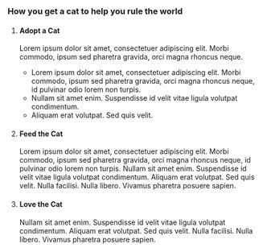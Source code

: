 <h3 class="site-preview-heading">How you get a cat to help you rule the world</h3>
<ol class="usa-process-list">
  <li class="usa-process-list__item">
    <h4 class="usa-process-list__heading">Adopt a Cat</h4>
    <p class="margin-top-05">
      Lorem ipsum dolor sit amet, consectetuer adipiscing elit. Morbi commodo,
      ipsum sed pharetra gravida, orci magna rhoncus neque.
    </p>
    <ul>
      <li>
        Lorem ipsum dolor sit amet, consectetuer adipiscing elit. Morbi commodo,
        ipsum sed pharetra gravida, orci magna rhoncus neque, id pulvinar odio
        lorem non turpis.
      </li>
      <li>
        Nullam sit amet enim. Suspendisse id velit vitae ligula volutpat
        condimentum.
      </li>
      <li>Aliquam erat volutpat. Sed quis velit.</li>
    </ul>
  </li>
  <li class="usa-process-list__item">
    <h4 class="usa-process-list__heading">Feed the Cat</h4>
    <p>
      Lorem ipsum dolor sit amet, consectetuer adipiscing elit. Morbi commodo,
      ipsum sed pharetra gravida, orci magna rhoncus neque, id pulvinar odio
      lorem non turpis. Nullam sit amet enim. Suspendisse id velit vitae ligula
      volutpat condimentum. Aliquam erat volutpat. Sed quis velit. Nulla
      facilisi. Nulla libero. Vivamus pharetra posuere sapien.
    </p>
  </li>
  <li class="usa-process-list__item">
    <h4 class="usa-process-list__heading">Love the Cat</h4>
    <p>
      Nullam sit amet enim. Suspendisse id velit vitae ligula volutpat
      condimentum. Aliquam erat volutpat. Sed quis velit. Nulla facilisi. Nulla
      libero. Vivamus pharetra posuere sapien.
    </p>
  </li>
</ol>